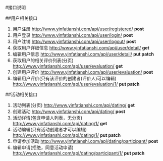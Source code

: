 #接口说明

##用户相关接口
1. 用户注册 http://www.yinfatianshi.com/api/user/registered/ **post**
2. 用户登录 http://www.yinfatianshi.com/api/user/login/  **post** 
3. 用户注销 http://www.yinfatianshi.com/api/user/logout/ **post**
4. 获取用户详细信息 http://www.yinfatianshi.com/api/user/detail/  **get**
5. 编辑用户信息 http://www.yinfatianshi.com/api/user/detail/  **put patch**
6. 获取用户的相关评价列表(分页) http://www.yinfatianshi.com/api/user/evaluation/  **get**
7. 创建用户评价 http://www.yinfatianshi.com/api/user/evaluation/  **post**
8. 编辑用户评价(只有该评价的创建者(评价人)可以编辑) http://www.yinfatianshi.com/api/user/evaluation/1/  **put patch**

##活动相关接口
1. 活动列表(分页) http://www.yinfatianshi.com/api/dating/  **get**
2. 创建活动 http://www.yinfatianshi.com/api/dating/  **post**
3. 活动详情(包含申请人列表，无分页) http://www.yinfatianshi.com/api/dating/1/ **get**
4. 活动编辑(只有活动创建者才可以编辑) http://www.yinfatianshi.com/api/dating/1/ **put patch**
5. 申请参加活动 http://www.yinfatianshi.com/api/dating/participant/ **post**
6. 编辑申请(拒绝，同意活动申请) http://www.yinfatianshi.com/api/dating/participant/1/ **put patch**


